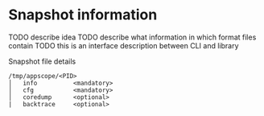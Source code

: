 # Snapshot information

TODO describe idea
TODO describe what information in which format files contain
TODO this is an interface description between CLI and library

Snapshot file details
```
/tmp/appscope/<PID>
│   info          <mandatory>
│   cfg           <mandatory>
│   coredump      <optional>
|   backtrace     <optional>    
```